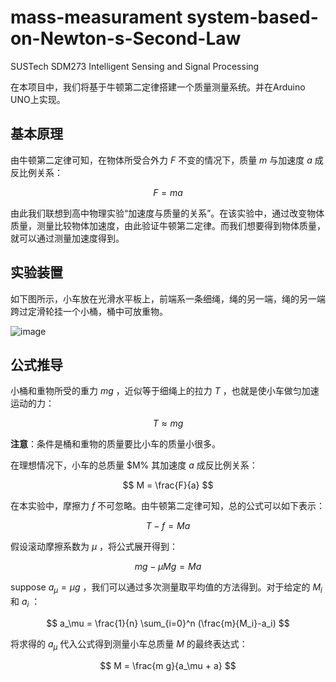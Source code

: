 # mass-measurament system-based-on-Newton-s-Second-Law
SUSTech SDM273 Intelligent Sensing and Signal Processing

在本项目中，我们将基于牛顿第二定律搭建一个质量测量系统。并在Arduino UNO上实现。

## 基本原理
由牛顿第二定律可知，在物体所受合外力 $F$ 不变的情况下，质量 $m$ 与加速度 $a$ 成反比例关系：

$$
F = ma
$$

由此我们联想到高中物理实验“加速度与质量的关系”。在该实验中，通过改变物体质量，测量比较物体加速度，由此验证牛顿第二定律。而我们想要得到物体质量，就可以通过测量加速度得到。

## 实验装置

如下图所示，小车放在光滑水平板上，前端系一条细绳，绳的另一端，绳的另一端跨过定滑轮挂一个小桶，桶中可放重物。

![image](https://user-images.githubusercontent.com/117464811/232413380-7defca28-a844-4ccb-a46d-6de98be35083.png)

## 公式推导

小桶和重物所受的重力 $mg$ ，近似等于细绳上的拉力 $T$ ，也就是使小车做匀加速运动的力：

$$
T \approx mg
$$

**注意**：条件是桶和重物的质量要比小车的质量小很多。

在理想情况下，小车的总质量 $M% 其加速度 $a$ 成反比例关系：

$$
M = \frac{F}{a}
$$

在本实验中，摩擦力 $f$ 不可忽略。由牛顿第二定律可知，总的公式可以如下表示：

$$
T - f = M a
$$

假设滚动摩擦系数为 $\mu$ ，将公式展开得到：

$$
m g - \mu M g = M a
$$

suppose $a_\mu = \mu g$ ，我们可以通过多次测量取平均值的方法得到。对于给定的 $M_i$ 和 $a_i$ ：

$$
a_\mu = \frac{1}{n} \sum_{i=0}^n (\frac{m}{M_i}-a_i)
$$

将求得的 $a_\mu$ 代入公式得到测量小车总质量 $M$ 的最终表达式：

$$
M = \frac{m g}{a_\mu + a}
$$






